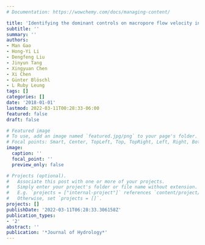 ```yaml
---
# Documentation: https://wowchemy.com/docs/managing-content/

title: 'Identifying the dominant controls on macropore flow velocity in soils: A meta-analysis'
subtitle: ''
summary: ''
authors:
- Man Gao
- Hong-Yi Li
- Dengfeng Liu
- Jinyun Tang
- Xingyuan Chen
- Xi Chen
- Günter Blöschl
- L Ruby Leung
tags: []
categories: []
date: '2018-01-01'
lastmod: 2022-03-11T00:28:33-06:00
featured: false
draft: false

# Featured image
# To use, add an image named `featured.jpg/png` to your page's folder.
# Focal points: Smart, Center, TopLeft, Top, TopRight, Left, Right, BottomLeft, Bottom, BottomRight.
image:
  caption: ''
  focal_point: ''
  preview_only: false

# Projects (optional).
#   Associate this post with one or more of your projects.
#   Simply enter your project's folder or file name without extension.
#   E.g. `projects = ["internal-project"]` references `content/project/deep-learning/index.md`.
#   Otherwise, set `projects = []`.
projects: []
publishDate: '2022-03-11T06:28:33.306158Z'
publication_types:
- '2'
abstract: ''
publication: '*Journal of Hydrology*'
---
```

